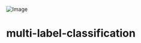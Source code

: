 ![Image](https://tech.fashwell.com/wp-content/uploads/2017/08/pasted-image-0-650x223.png)
# multi-label-classification
